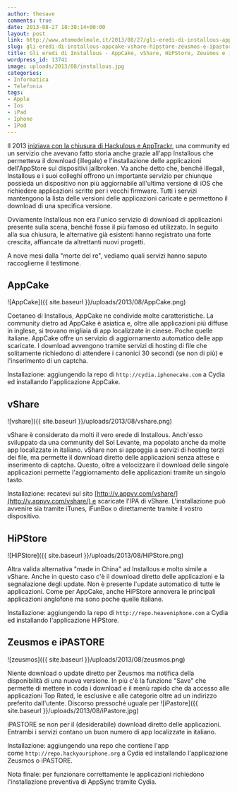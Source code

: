 ```yaml
---
author: thesave
comments: true
date: 2013-08-27 18:38:14+00:00
layout: post
link: http://www.atomodelmale.it/2013/08/27/gli-eredi-di-installous-appcake-vshare-hipstore-zeusmos-e-ipastore/
slug: gli-eredi-di-installous-appcake-vshare-hipstore-zeusmos-e-ipastore
title: Gli eredi di Installous - AppCake, vShare, HiPStore, Zeusmos e iPASTORE
wordpress_id: 13741
image: uploads/2013/08/installous.jpg
categories:
- Informatica
- Telefonia
tags:
- Apple
- Ios
- iPad
- Iphone
- IPod
---
```


Il 2013 [iniziava con la chiusura di Hackulous e AppTrackr](/2013/01/01/hackulous-chiude-i-battenti-bye-bye-a-installous-e-apptrackr.html), una community ed un servizio che avevano fatto storia anche grazie all'app Installous che permetteva il download (illegale) e l'installazione delle applicazioni dell'AppStore sui dispositivi jailbroken. Va anche detto che, benché illegali, Installous e i suoi colleghi offrono un importante servizio per chiunque possieda un dispositivo non più aggiornabile all'ultima versione di iOS che richiedere applicazioni scritte per i vecchi firmware. Tutti i servizi mantengono la lista delle versioni delle applicazioni caricate e permettono il download di una specifica versione.

Ovviamente Installous non era l'unico servizio di download di applicazioni presente sulla scena, benché fosse il più famoso ed utilizzato. In seguito alla sua chiusura, le alternative già esistenti hanno registrato una forte crescita, affiancate da altrettanti nuovi progetti.

A nove mesi dalla "morte del re", vediamo quali servizi hanno saputo raccoglierne il testimone.

## AppCake

![AppCake]({{ site.baseurl }}/uploads/2013/08/AppCake.png)

Coetaneo di Installous, AppCake ne condivide molte caratteristiche. La community dietro ad AppCake è asiatica e, oltre alle applicazioni più diffuse in inglese, si trovano migliaia di app localizzate in cinese. Poche quelle italiane. AppCake offre un servizio di aggiornamento automatico delle app scaricate. I download avvengono tramite servizi di hosting di file che solitamente richiedono di attendere i canonici 30 secondi (se non di più) e l'inserimento di un captcha.

Installazione: aggiungendo la repo di `http://cydia.iphonecake.com` a Cydia ed installando l'applicazione AppCake.

## vShare

![vshare]({{ site.baseurl }}/uploads/2013/08/vshare.png)

vShare è considerato da molti il vero erede di Installous. Anch'esso sviluppato da una community del Sol Levante, ma popolato anche da molte app localizzate in italiano. vShare non si appoggia a servizi di hosting terzi dei file, ma permette il download diretto delle applicazioni senza attese e inserimento di captcha. Questo, oltre a velocizzare il download delle singole applicazioni permette l'aggiornamento delle applicazioni tramite un singolo tasto.

Installazione: recatevi sul sito [http://v.appvv.com/vshare/](http://v.appvv.com/vshare/) e scaricate l'IPA di vShare. L'installazione può avvenire sia tramite iTunes, iFunBox o direttamente tramite il vostro dispositivo.

## HiPStore

![HiPStore]({{ site.baseurl }}/uploads/2013/08/HiPStore.png)

Altra valida alternativa "made in China" ad Installous e molto simile a vShare. Anche in questo caso c'è il download diretto delle applicazioni e la segnalazione degli update. Non è presente l'update automatico di tutte le applicazioni. Come per AppCake, anche HiPStore annovera le principali applicazioni anglofone ma sono poche quelle italiane.

Installazione: aggiungendo la repo di `http://repo.heaveniphone.com` a Cydia ed installando l'applicazione HiPStore.

## Zeusmos e iPASTORE

![zeusmos]({{ site.baseurl }}/uploads/2013/08/zeusmos.png)

Niente download o update diretto per Zeusmos ma notifica della disponibilità di una nuova versione. In più c'è la funzione "Save" che permette di mettere in coda i download e il menù rapido che da accesso alle applicazioni Top Rated, le esclusive e alle categorie oltre ad un indirizzo preferito dall'utente. Discorso pressoché uguale per ![iPastore]({{ site.baseurl }}/uploads/2013/08/iPastore.jpg)

iPASTORE se non per il (desiderabile) download diretto delle applicazioni. Entrambi i servizi contano un buon numero di app localizzate in italiano.

Installazione: aggiungendo una repo che contiene l'app come `http://repo.hackyouriphone.org` a Cydia ed installando l'applicazione Zeusmos o iPASTORE.

Nota finale: per funzionare correttamente le applicazioni richiedono l'installazione preventiva di AppSync tramite Cydia.
